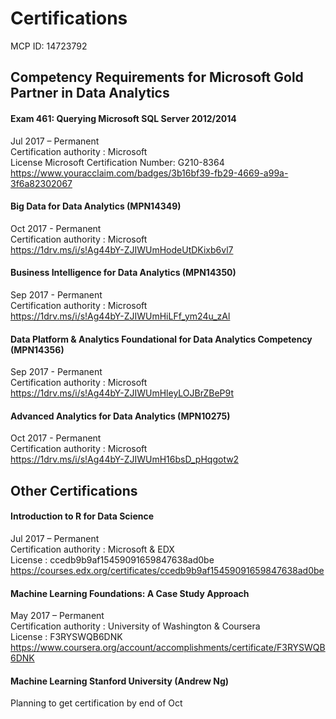 # Certifications

MCP ID: 14723792

## Competency Requirements for Microsoft Gold Partner in Data Analytics

#### Exam 461: Querying Microsoft SQL Server 2012/2014
Jul 2017 – Permanent  
Certification authority : Microsoft    
License Microsoft Certification Number: G210-8364    
https://www.youracclaim.com/badges/3b16bf39-fb29-4669-a99a-3f6a82302067

#### Big Data for Data Analytics (MPN14349)
Oct 2017 - Permanent  
Certification authority : Microsoft    
https://1drv.ms/i/s!Ag44bY-ZJIWUmHodeUtDKixb6vl7  

#### Business Intelligence for Data Analytics (MPN14350)
Sep 2017 - Permanent  
Certification authority : Microsoft    
https://1drv.ms/i/s!Ag44bY-ZJIWUmHiLFf_ym24u_zAl

#### Data Platform & Analytics Foundational for Data Analytics Competency (MPN14356)
Sep 2017 - Permanent  
Certification authority : Microsoft    
https://1drv.ms/i/s!Ag44bY-ZJIWUmHleyLOJBrZBeP9t

#### Advanced Analytics for Data Analytics (MPN10275)  
Oct 2017 - Permanent  
Certification authority : Microsoft      
https://1drv.ms/i/s!Ag44bY-ZJIWUmH16bsD_pHqgotw2  


## Other Certifications

#### Introduction to R for Data Science
Jul 2017 – Permanent   
Certification authority : Microsoft & EDX    
License : ccedb9b9af15459091659847638ad0be  
https://courses.edx.org/certificates/ccedb9b9af15459091659847638ad0be

#### Machine Learning Foundations: A Case Study Approach
May 2017 – Permanent     
Certification authority : University of Washington & Coursera    
License : F3RYSWQB6DNK  
https://www.coursera.org/account/accomplishments/certificate/F3RYSWQB6DNK

#### Machine Learning Stanford University (Andrew Ng)  
Planning to get certification by end of Oct
